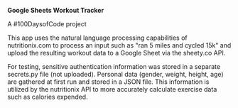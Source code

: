 **Google Sheets Workout Tracker**

A #100DaysofCode project

This app uses the natural language processing capabilities of nutritionix.com to process an input such as "ran 5 miles 
and cycled 15k" and upload the resulting workout data to a Google Sheet via the sheety.co API.

For testing, sensitive authentication information was stored in a separate secrets.py file (not uploaded). Personal 
data (gender, weight, height, age) are gathered at first run and stored in a JSON file. This information is utilized by 
the nutritionix API to more accurately calculate exercise data such as calories expended.